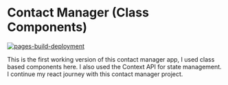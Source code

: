 # Contact Manager (Class Components)

[![pages-build-deployment](https://github.com/sixtusagbo/contact_manager/actions/workflows/pages/pages-build-deployment/badge.svg)](https://github.com/sixtusagbo/contact_manager/actions/workflows/pages/pages-build-deployment)

This is the first working version of this contact manager app, I used class based components here. I also used the Context API for state management.
I continue my react journey with this contact manager project.
